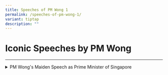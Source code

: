 ```yaml
---
title: Speeches of PM Wong 1
permalink: /speeches-of-pm-wong-1/
variant: tiptap
description: ""
---
```

<h1>Iconic Speeches by PM Wong</h1>
<hr>
<div data-type="detailGroup" class="isomer-accordion-group isomer-accordion isomer-accordion-white">
<details class="isomer-details">
<summary>PM Wong's Maiden Speech as Prime Minister of Singapore</summary>
<div data-type="detailsContent" class="isomer-details-content">
<p>PM Wong was sworn in to Office on Wednesday, 15 May 2024 at the Istana
where he gave a speech.</p>
<p></p>
<blockquote>
<p>“We can be a society where every Singaporean matters and a Singapore that
matters to every Singaporean”</p>
<p>“This is my promise to all Singaporeans: I will serve you with all my
heart. I will never settle for the status quo. I will always seek better
ways to make tomorrow better than today.”</p>
</blockquote>
<p></p>
<div class="iframe-wrapper">
<iframe height="315" width="560" allowfullscreen="true" frameborder="0" src="https://www.youtube.com/embed/02wyKGU7F6Y?si=2W9VkHrStzNgMjAd"></iframe>
</div>
<p></p>
</div>
</details>
</div>
<p></p>
<h4></h4>
<p></p>
<p></p>
<p></p>
<p></p>
<p></p>